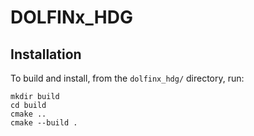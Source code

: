 # DOLFINx_HDG

## Installation

To build and install, from the ``dolfinx_hdg/`` directory, run:
```
mkdir build
cd build
cmake ..
cmake --build .
```
